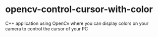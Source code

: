 # opencv-control-cursor-with-color

C++ application using OpenCv where you can display colors on your camera to control the cursor of your PC
